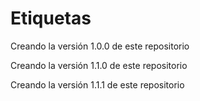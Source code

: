 # Etiquetas

Creando la versión 1.0.0 de este repositorio

Creando la versión 1.1.0 de este repositorio

Creando la versión 1.1.1 de este repositorio